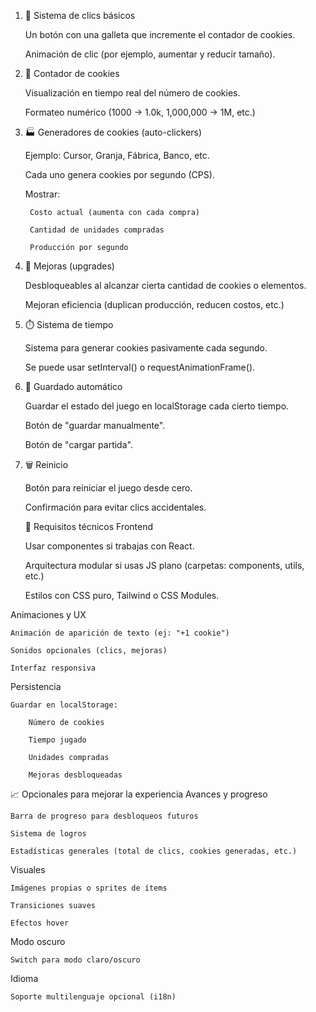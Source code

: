 1. 🔘 Sistema de clics básicos

    Un botón con una galleta que incremente el contador de cookies.

    Animación de clic (por ejemplo, aumentar y reducir tamaño).

2. 🧮 Contador de cookies

    Visualización en tiempo real del número de cookies.

    Formateo numérico (1000 → 1.0k, 1,000,000 → 1M, etc.)

3. 🏭 Generadores de cookies (auto-clickers)

    Ejemplo: Cursor, Granja, Fábrica, Banco, etc.

    Cada uno genera cookies por segundo (CPS).

    Mostrar:

        Costo actual (aumenta con cada compra)

        Cantidad de unidades compradas

        Producción por segundo

4. 🧠 Mejoras (upgrades)

    Desbloqueables al alcanzar cierta cantidad de cookies o elementos.

    Mejoran eficiencia (duplican producción, reducen costos, etc.)

5. ⏱️ Sistema de tiempo

    Sistema para generar cookies pasivamente cada segundo.

    Se puede usar setInterval() o requestAnimationFrame().

6. 💾 Guardado automático

    Guardar el estado del juego en localStorage cada cierto tiempo.

    Botón de "guardar manualmente".

    Botón de "cargar partida".

7. 🗑️ Reinicio

    Botón para reiniciar el juego desde cero.

    Confirmación para evitar clics accidentales.



    🧪 Requisitos técnicos
Frontend

    Usar componentes si trabajas con React.

    Arquitectura modular si usas JS plano (carpetas: components, utils, etc.)

    Estilos con CSS puro, Tailwind o CSS Modules.

Animaciones y UX

    Animación de aparición de texto (ej: "+1 cookie")

    Sonidos opcionales (clics, mejoras)

    Interfaz responsiva

Persistencia

    Guardar en localStorage:

        Número de cookies

        Tiempo jugado

        Unidades compradas

        Mejoras desbloqueadas

📈 Opcionales para mejorar la experiencia
Avances y progreso

    Barra de progreso para desbloqueos futuros

    Sistema de logros

    Estadísticas generales (total de clics, cookies generadas, etc.)

Visuales

    Imágenes propias o sprites de ítems

    Transiciones suaves

    Efectos hover

Modo oscuro

    Switch para modo claro/oscuro

Idioma

    Soporte multilenguaje opcional (i18n)